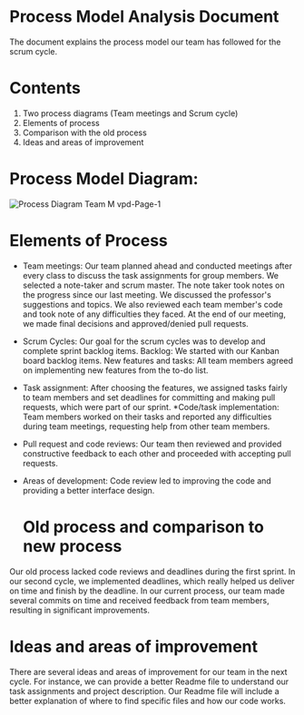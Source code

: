 # Process Model Analysis Document

The document explains the process model our team has followed for the scrum cycle.

# Contents

1) Two process diagrams (Team meetings and Scrum cycle) 
2) Elements of process
3) Comparison with the old process
4) Ideas and areas of improvement

# Process Model Diagram:


![Process Diagram Team M vpd-Page-1](https://github.com/CS2005F23/term-project-teamm/assets/144711080/dab4aab9-c1e5-4a3b-bc49-3d3e33a3b9c3)

 # Elements of Process
 * Team meetings: Our team planned ahead and conducted meetings after every class to discuss the task assignments for group members. We selected a note-taker and scrum master. The note taker took notes on the progress since our last meeting. We discussed the professor's suggestions and topics. We also reviewed each team member's code and took note of any difficulties they faced. At the end of our meeting, we made final decisions and approved/denied pull requests.
 
 * Scrum Cycles: Our goal for the scrum cycles was to develop and complete sprint backlog items. Backlog: We started with our Kanban board backlog items. New features and tasks: All team members agreed on implementing new features from the to-do list. 
* Task assignment: After choosing the features, we assigned tasks fairly to team members and set deadlines for committing and making pull requests, which were part of our sprint.
*Code/task implementation: Team members worked on their tasks and reported any difficulties during team meetings, requesting help from other team members.
* Pull request and code reviews: Our team then reviewed and provided constructive feedback to each other and proceeded with accepting pull requests.
* Areas of development: Code review led to improving the code and providing a better interface design.
  # Old process and comparison to new process
 Our old process lacked code reviews and deadlines during the first sprint. In our second cycle, we implemented deadlines, which really helped us deliver on time and finish by the deadline. In our current process, our team made several commits on time and received feedback from team members, resulting in significant improvements. 
 
 # Ideas and areas of improvement
 There are several ideas and areas of improvement for our team in the next cycle. For instance, we can provide a better Readme file to understand our task assignments and project description. Our Readme file will include a better explanation of where to find specific files and how our code works.
